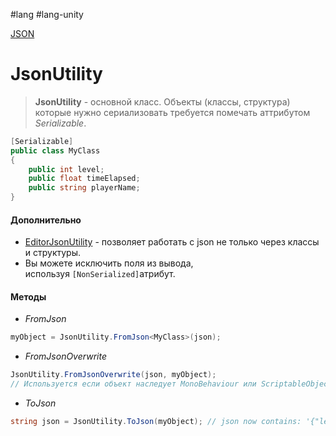 #lang #lang-unity 

[JSON](1.%20Languages/C-sharp/Сериализация/JSON.md)

# JsonUtility

> **JsonUtility** - основной класс.
> Объекты (классы, структура) которые нужно сериализовать требуется помечать аттрибутом *Serializable*. 

```csharp
[Serializable] 
public class MyClass 
{ 
	public int level; 
	public float timeElapsed; 
	public string playerName; 
}
```

#### Дополнительно
- [EditorJsonUtility](https://docs.unity3d.com/ScriptReference/EditorJsonUtility.html) - позволяет работать с json не только через классы и структуры.
- Вы можете исключить поля из вывода, используя `[NonSerialized]`атрибут.

#### Методы
- *FromJson*
```csharp
myObject = JsonUtility.FromJson<MyClass>(json);
```
- *FromJsonOverwrite*
```csharp
JsonUtility.FromJsonOverwrite(json, myObject);
// Используется если объект наследует MonoBehaviour или ScriptableObject.
```
- *ToJson*
```csharp
string json = JsonUtility.ToJson(myObject); // json now contains: '{"level":1,"timeElapsed":47.5,"playerName":"Dr Charles Francis"}'
```

